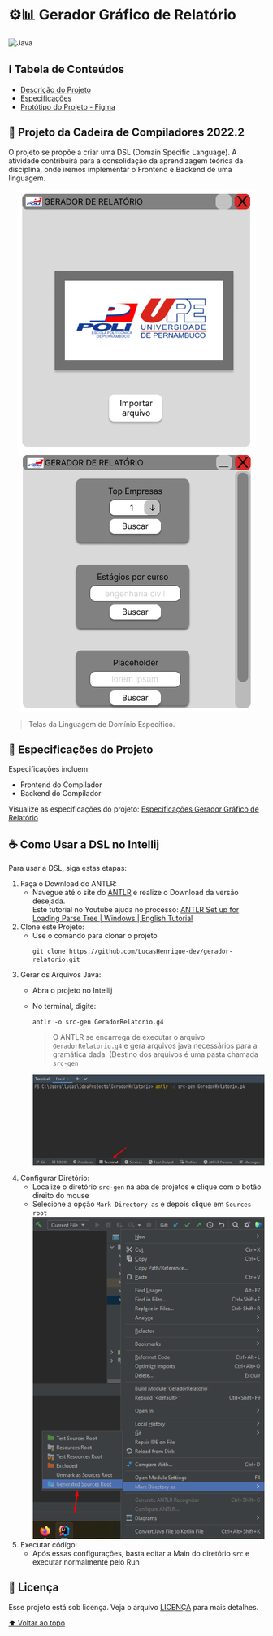 # ⚙️📊 Gerador Gráfico de Relatório

![Java](https://img.shields.io/badge/Java-ED8B00?style=for-the-badge&logo=openjdk&logoColor=white)

## ℹ Tabela de Conteúdos
- [Descrição do Projeto](#dart-projeto-da-cadeira-de-compiladores-20222)
- [Especificações](#-especificações-do-projeto)
- [Protótipo do Projeto - Figma](https://www.figma.com/proto/hDs7IpLgYHRi0fEVKPUU5L/PROJETO-DSL?node-id=31-4&scaling=min-zoom&page-id=0%3A1&starting-point-node-id=31%3A4)

## :dart: Projeto da Cadeira de Compiladores 2022.2

O projeto se propõe a criar uma DSL (Domain Specific Language). A atividade contribuirá para a consolidação da aprendizagem teórica da disciplina, onde iremos implementar o Frontend e Backend de uma linguagem. 

<div align="center">

  ![Tela Inicial do Gerador](images/tela-inicial-gerador.png)
  </br>
  ![Tela de Consultas do Gerador](images/tela-consultas-gerador.png)
</div>

> Telas da Linguagem de Domínio Específico.

## 📃 Especificações do Projeto

Especificações incluem:
- Frontend do Compilador
- Backend do Compilador

Visualize as especificações do projeto: [Especificações Gerador Gráfico de Relatório](especificacoes)

## ☕ Como Usar a DSL no Intellij

Para usar a DSL, siga estas etapas:

1. Faça o Download do ANTLR:
    * Navegue até o site do [ANTLR](https://www.antlr.org/) e realize o Download da versão desejada. </br>
    Este tutorial no Youtube ajuda no processo: [ANTLR Set up for Loading Parse Tree | Windows | English Tutorial](https://www.youtube.com/watch?v=p2gIBPz69DM)
1. Clone este Projeto:
    * Use o comando para clonar o projeto
      ```git
      git clone https://github.com/LucasHenrique-dev/gerador-relatorio.git
      ```
1. Gerar os Arquivos Java:
   * Abra o projeto no Intellij
   * No terminal, digite:
      ```shell
      antlr -o src-gen GeradorRelatorio.g4
      ```
      > O ANTLR se encarrega de executar o arquivo `GeradorRelatorio.g4` e gera arquivos java necessários para a gramática dada. (Destino dos arquivos é uma pasta chamada `src-gen`
      
     ![Demonstração no Terminal](images/comando-terminal.png)
 1. Configurar Diretório:
     * Localize o diretório `src-gen` na aba de projetos e clique com o botão direito do mouse
     * Selecione a opção `Mark Directory as` e depois clique em `Sources root`
     ![Configuração do Diretório](images/configurar-diretorio.png)
 1. Executar código:
     * Após essas configurações, basta editar a Main do diretório `src` e executar normalmente pelo Run
     
## 📝 Licença

Esse projeto está sob licença. Veja o arquivo [LICENÇA](LICENSE) para mais detalhes.

[⬆ Voltar ao topo](#%EF%B8%8F-gerador-gráfico-de-relatório)<br>
